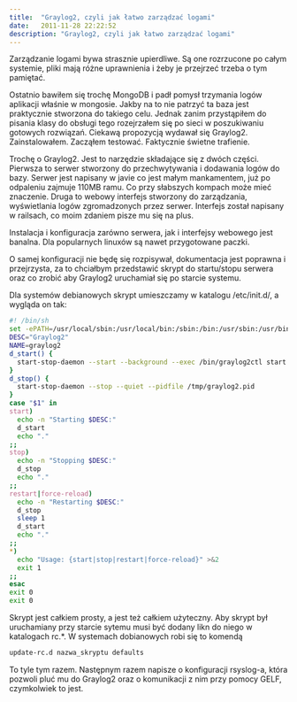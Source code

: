 ```yaml
---
title:  "Graylog2, czyli jak łatwo zarządzać logami"
date:   2011-11-28 22:22:52
description: "Graylog2, czyli jak łatwo zarządzać logami"
---
```


Zarządzanie logami bywa strasznie upierdliwe. Są one rozrzucone po całym systemie, pliki mają różne uprawnienia i żeby je przejrzeć trzeba o tym pamiętać.

Ostatnio bawiłem się trochę MongoDB i padł pomysł trzymania logów aplikacji właśnie w mongosie. Jakby na to nie patrzyć ta baza jest praktycznie stworzona do takiego celu. Jednak zanim przystąpiłem do pisania klasy do obsługi tego rozejrzałem się po sieci w poszukiwaniu gotowych rozwiązań. Ciekawą propozycją wydawał się Graylog2. Zainstalowałem. Zacząłem testować. Faktycznie świetne trafienie.

Trochę o Graylog2. Jest to narzędzie składające się z dwóch części. Pierwsza to serwer stworzony do przechwytywania i dodawania logów do bazy. Serwer jest napisany w javie co jest małym mankamentem, już po odpaleniu zajmuje 110MB ramu. Co przy słabszych kompach może mieć znaczenie. Druga to webowy interfejs stworzony do zarządzania, wyświetlania logów zgromadzonych przez serwer. Interfejs został napisany w railsach, co moim zdaniem pisze mu się na plus.

Instalacja i konfiguracja zarówno serwera, jak i interfejsy webowego jest banalna. Dla popularnych linuxów są nawet przygotowane paczki.

O samej konfiguracji nie będę się rozpisywał, dokumentacja jest poprawna i przejrzysta, za to chciałbym przedstawić skrypt do startu/stopu serwera oraz co zrobić aby Graylog2 uruchamiał się po starcie systemu.

Dla systemów debianowych skrypt umieszczamy w katalogu /etc/init.d/, a wygląda on tak:

```bash
#! /bin/sh
set -ePATH=/usr/local/sbin:/usr/local/bin:/sbin:/bin:/usr/sbin:/usr/bin
DESC="Graylog2"
NAME=graylog2
d_start() {
  start-stop-daemon --start --background --exec /bin/graylog2ctl start
}
d_stop() {
  start-stop-daemon --stop --quiet --pidfile /tmp/graylog2.pid
}
case "$1" in
start)
  echo -n "Starting $DESC:"
  d_start
  echo "."
;;
stop)
  echo -n "Stopping $DESC:"
  d_stop
  echo "."
;;
restart|force-reload)
  echo -n "Restarting $DESC:"
  d_stop
  sleep 1
  d_start
  echo "."
;;
*)
  echo "Usage: {start|stop|restart|force-reload}" >&2
  exit 1
;;
esac
exit 0
exit 0
```

Skrypt jest całkiem prosty, a jest też całkiem użyteczny. Aby skrypt był uruchamiany przy starcie sytemu musi być dodany likn do niego w katalogach rc.*. W systemach dobianowych robi się to komendą

```bash
update-rc.d nazwa_skryptu defaults
```

To tyle tym razem. Następnym razem napisze o konfiguracji rsyslog-a, która pozwoli pluć mu do Graylog2 oraz o komunikacji z nim przy pomocy GELF, czymkolwiek to jest.